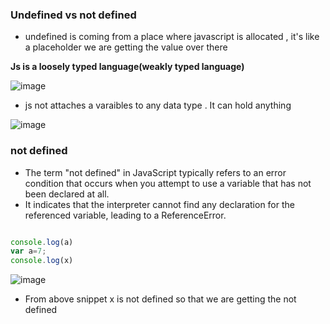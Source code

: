 ### Undefined vs not defined

- undefined is coming from a place where javascript is allocated , it's like a placeholder we are getting the value over there

**Js is a loosely typed language(weakly typed language)**


![image](https://github.com/venkatdas/javascript-advanced/assets/43024084/d015b0e5-2347-4b48-9046-82a16c861182)

- js not attaches a varaibles to any data type . It can hold anything



![image](https://github.com/venkatdas/javascript-advanced/assets/43024084/1f3aed37-1b1b-41be-ae2f-c7bedb5ea5da)


### not defined


- The term "not defined" in JavaScript typically refers to an error condition that occurs when you attempt to use a variable that has not been declared at all.
- It indicates that the interpreter cannot find any declaration for the referenced variable, leading to a ReferenceError.

```Javascript

console.log(a)
var a=7;
console.log(x)
```
![image](https://github.com/venkatdas/javascript-advanced/assets/43024084/bf3317a6-73c8-4794-97ff-0415c7867b32)


- From above snippet x is not defined so that we are getting the not defined


